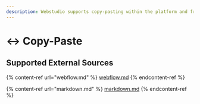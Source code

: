 ```yaml
---
description: Webstudio supports copy-pasting within the platform and from external sources.
---
```


# ↔️ Copy-Paste

## Supported External Sources

{% content-ref url="webflow.md" %}
[webflow.md](webflow.md)
{% endcontent-ref %}

{% content-ref url="markdown.md" %}
[markdown.md](markdown.md)
{% endcontent-ref %}
